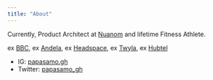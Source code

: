 ```yaml
---
title: "About"
---
```


Currently, Product Architect at [Nuanom](https://nuanom.com) and lifetime Fitness Athlete.

ex [BBC](https://bbc.com), ex [Andela](https://andela.com), ex [Headspace](https://headspace.com),
ex [Twyla](https://twyla.com), ex [Hubtel](https://hubtel.com)

- IG: [papasamo.gh](https://instagram.com/papasamo.gh)
- Twitter: [papasamo_gh](https://twitter.com/papasamo_gh)
